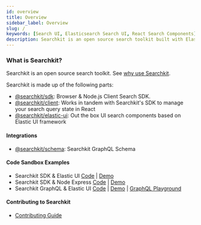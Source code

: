 ```yaml
---
id: overview
title: Overview
sidebar_label: Overview
slug: /
keywords: [Search UI, Elasticsearch Search UI, React Search Components]
description: Searchkit is an open source search toolkit built with Elasticsearch, GraphQL and React.
---
```


### What is Searchkit?

Searchkit is an open source search toolkit. See [why use Searchkit](https://searchkit/co/docs//quick-start/why).

Searchkit is made up of the following parts:

- [@searchkit/sdk](https://searchkit.co/docs/reference/searchkit-sdk): Browser & Node.js Client Search SDK.
- [@searchkit/client](https://searchkit.co/docs/reference/searchkit-client): Works in tandem with Searchkit's SDK to manage your search query state in React
- [@searchkit/elastic-ui](https://searchkit.co/docs/reference/searchkit-elastic-ui): Out the box UI search components based on Elastic UI framework

#### Integrations

- [@searchkit/schema](https://searchkit.co/docs/reference/searchkit-schema): Searchkit GraphQL Schema

#### Code Sandbox Examples

- Searchkit SDK & Elastic UI [Code](https://codesandbox.io/s/searchkit-cra-xj25o0) | [Demo](https://xj25o0.csb.app/)
- Searchkit SDK & Node Express [Code](https://codesandbox.io/s/searchkit-node-express-js-example-c7bk7e) | [Demo](https://c7bk7e.sse.codesandbox.io/)
- Searchkit GraphQL & Elastic UI [Code](https://codesandbox.io/s/searchkit-graphql-example-if14fj) | [Demo](https://if14fj.sse.codesandbox.io/) | [GraphQL Playground](https://if14fj.sse.codesandbox.io/api/graphql)

#### Contributing to Searchkit

- [Contributing Guide](https://github.com/searchkit/searchkit/blob/next/contributing.md)
